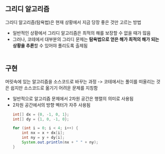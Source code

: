 
## 그리디 알고리즘 
그리디 알고리즘(탐욕법)은 현재 상황에서 지금 당장 좋은 것만 고르는 방법
+ 일반적인 상황에서 그리디 알고리즘은 최적의 해를 보장할 수 없을 때가 많음
+ 그러나, 코테에서 대부분의 그리디 문제는 **탐욕법으로 얻은 해가 최적의 해가 되는 상황을 추론**할 수 있어야 풀리도록 출제됨<br><br>

## 구현
머릿속에 있는 알고리즘을 소스코드로 바꾸는 과정
-> 코테에서는 풀이를 떠올리는 것은 쉽지만 소스코드로 옮기기 어려운 문제를 지칭함
+ 일반적으로 알고리즘 문제에서 2차원 공간은 행렬의 의미로 사용됨
+ 2차원 공간에서의 방향 벡터가 자주 사용됨
    ```java
    int[] dx = {0, -1, 0, 1};
    int[] dy = {1, 0, -1, 0}; 

    for (int i = 0; i < 4; i++) {
        int nx = x + dx[i];
        int ny = y + dy[i];
        System.out.println(nx + " " + ny);
    }
    ```

